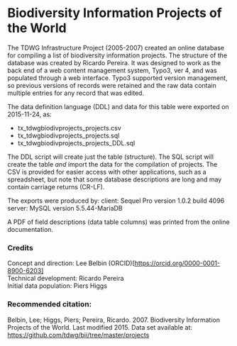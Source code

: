 # Biodiversity Information Projects of the World

The TDWG Infrastructure Project (2005-2007) created an online database for compiling a list of biodiversity information projects.  The structure of the database was created by Ricardo Pereira. It was designed to work as the back end of a web content management system, Typo3, ver 4, and was populated through a web interface. Typo3 supported version management, so previous versions of records were retained and the raw data contain multiple entries for any record that was edited.

The data definition language (DDL) and data for this table were exported on 2015-11-24, as:  
 - tx_tdwgbiodivprojects_projects.csv
 - tx_tdwgbiodivprojects_projects.sql
 - tx_tdwgbiodivprojects_projects_DDL.sql  

The DDL script will create just the table (structure). The SQL script will create the table *and* import the data for the compilation of projects.  The CSV is provided for easier access with other applications, such as a spreadsheet, but note that some database descriptions are long and may contain carriage returns (CR-LF).

The exports were produced by:
  client:  Sequel Pro version 1.0.2 build 4096 
  server:  MySQL version 5.5.44-MariaDB

A PDF of field descriptions (data table columns) was printed from the online documentation. 

### Credits
Concept and direction: Lee Belbin (ORCID)[https://orcid.org/0000-0001-8900-6203]  
Technical development: Ricardo Pereira  
Initial data population: Piers Higgs  

### Recommended citation:  
Belbin, Lee; Higgs, Piers; Pereira, Ricardo. 2007. Biodiversity Information Projects of the World. Last modified 2015. Data set available at: https://github.com/tdwg/bii/tree/master/projects
